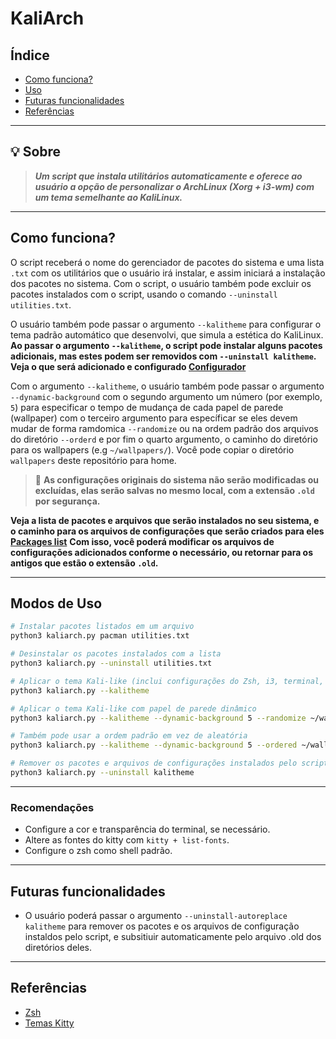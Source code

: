 # KaliArch

## Índice
* [Como funciona?](#como-funciona)
* [Uso](#uso)
* [Futuras funcionalidades](#futuras-funcionalidades)
* [Referências](#referências)

---

## 💡 Sobre
> ***Um script que instala utilitários automaticamente e oferece ao usuário a opção de personalizar o ArchLinux (Xorg + i3-wm) com um tema semelhante ao KaliLinux.***

---

## Como funciona?
O script receberá o nome do gerenciador de pacotes do sistema e uma lista `.txt` com os utilitários que o usuário irá instalar, e assim iniciará a instalação dos pacotes no sistema.
Com o script, o usuário também pode excluir os pacotes instalados com o script, usando o comando `--uninstall utilities.txt`.

O usuário também pode passar o argumento `--kalitheme` para configurar o tema padrão automático que desenvolvi, que simula a estética do KaliLinux. 
**Ao passar o argumento `--kalitheme`, o script pode instalar alguns pacotes adicionais, mas estes podem ser removidos com `--uninstall kalitheme`. Veja o que será adicionado e configurado [Configurador](configure.sh)**

Com o argumento `--kalitheme`, o usuário também pode passar o argumento `--dynamic-background` com o segundo argumento um número (por exemplo, `5`) para especificar o tempo de mudança de cada papel de parede (wallpaper) com o terceiro argumento para específicar se eles devem mudar de forma ramdomica `--randomize` ou na ordem padrão dos arquivos do diretório `--orderd` e por fim o quarto argumento, o caminho do diretório para os wallpapers (e.g `~/wallpapers/`).
Você pode copiar o diretório `wallpapers` deste repositório para home.

> 🔴 **As configurações originais do sistema não serão modificadas ou excluídas, elas serão salvas no mesmo local, com a extensão `.old` por segurança.**

**Veja a lista de pacotes e arquivos que serão instalados no seu sistema, e o caminho para os arquivos de configurações que serão criados para eles [Packages list](packages.list)**
**Com isso, você poderá modificar os arquivos de configurações adicionados conforme o necessário, ou retornar para os antigos que estão o extensão `.old`.**

---

## Modos de Uso
```bash
# Instalar pacotes listados em um arquivo
python3 kaliarch.py pacman utilities.txt

# Desinstalar os pacotes instalados com a lista
python3 kaliarch.py --uninstall utilities.txt

# Aplicar o tema Kali-like (inclui configurações do Zsh, i3, terminal, etc)
python3 kaliarch.py --kalitheme

# Aplicar o tema Kali-like com papel de parede dinâmico
python3 kaliarch.py --kalitheme --dynamic-background 5 --randomize ~/wallpapers/

# Também pode usar a ordem padrão em vez de aleatória
python3 kaliarch.py --kalitheme --dynamic-background 5 --ordered ~/wallpapers/

# Remover os pacotes e arquivos de configurações instalados pelo script
python3 kaliarch.py --uninstall kalitheme
```
---

### Recomendações
- Configure a cor e transparência do terminal, se necessário.
- Altere as fontes do kitty com `kitty + list-fonts`.
- Configure o zsh como shell padrão.

---

## Futuras funcionalidades
- O usuário poderá passar o argumento `--uninstall-autoreplace kalitheme` para remover os pacotes e os arquivos de configuração instaldos pelo script, e subsitiuir automaticamente pelo arquivo .old dos diretórios deles.

---

## Referências
- [Zsh](https://github.com/clamy54/kali-like-zsh-theme/blob/main/README.md)
- [Temas Kitty](https://github.com/dexpota/kitty-themes)
